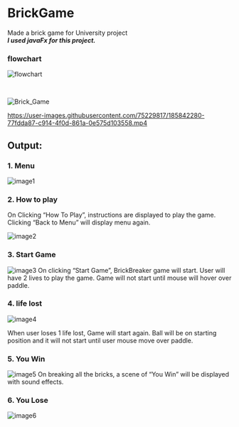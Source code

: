 # BrickGame
Made a brick game for University project<br>
***I used javaFx for this project.***
<br>

### flowchart

![flowchart](https://user-images.githubusercontent.com/75229817/185966343-0e83fb5d-69b5-41bc-94d4-2dbc5bbbc2b2.JPG)

<br>

![Brick_Game](https://user-images.githubusercontent.com/75229817/185842170-510ac422-196b-47bd-884f-887b99fc8d6e.gif)
<br>

https://user-images.githubusercontent.com/75229817/185842280-77fdda87-c914-4f0d-861a-0e575d103558.mp4


## Output:

### 1.	Menu

![image1](https://user-images.githubusercontent.com/75229817/185964897-fd4cc49c-7649-4348-bec3-673d7c0de6ea.jpeg)


### 2.	How to play
On Clicking “How To Play”, instructions are displayed to play the game. Clicking “Back to Menu” will display menu again.

![image2](https://user-images.githubusercontent.com/75229817/185965354-ba82df7a-df3a-4a47-b938-91b8c3790313.jpeg)

### 3.	Start Game

![image3](https://user-images.githubusercontent.com/75229817/185965562-17c8745b-318c-41a0-9da8-0a3ee71e3c62.jpeg)
On clicking “Start Game”, BrickBreaker game will start. User will have 2 lives to play the
game. Game will not start until mouse will hover over paddle.

### 4.	life lost

![image4](https://user-images.githubusercontent.com/75229817/185965776-bcefbf44-1ff3-4245-8bd4-6833507e9d74.jpeg)

When user loses 1 life lost, Game will start again. Ball will be on starting position and it will not start until user mouse move over paddle.

### 5.	You Win

![image5](https://user-images.githubusercontent.com/75229817/185965894-6599b2ce-af2e-4d78-b863-ba2684d4d8fe.jpeg)
On breaking all the bricks, a scene of “You Win” will be displayed with sound effects.
### 6.	You Lose
![image6](https://user-images.githubusercontent.com/75229817/185965975-79130cea-d756-4e5d-b717-13cd8a723780.jpeg)





